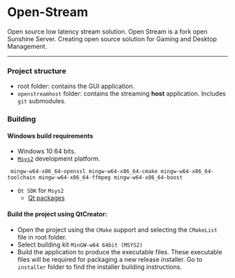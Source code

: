# Open-Stream 

Open source low latency stream solution. 
Open Stream is a fork open Sunshine Server. Creating open source solution for Gaming and Desktop Management.

-----
### Project structure

- root folder: contains the GUI application. 
- `openstreamhost` folder: contains the streaming **host** application. Includes `git` submodules. 

### Building

#### Windows build requirements
- Windows 10 64 bits.
- [`Msys2`](https://www.msys2.org/) development platform. 
``` 
 mingw-w64-x86_64-openssl mingw-w64-x86_64-cmake mingw-w64-x86_64-toolchain mingw-w64-x86_64-ffmpeg mingw-w64-x86_64-boost
``` 
- `Qt SDK` for `Msys2`
  - [Qt packages](https://wiki.qt.io/MSYS2#Obtain_Pre-Built_Qt_.26_QtCreator_binary_files_and_Use_instantly_without_Building.2FCompiling)
    
#### Build the project using QtCreator: 
- Open the project using the `CMake` support and selecting the `CMakeList` file in root folder.
- Select building kit `MinGW-w64 64bit (MSYS2)`
- Build the application to produce the executable files. These executable files will be required for packaging a new release installer. Go to `installer` folder to find the installer building instructions.
